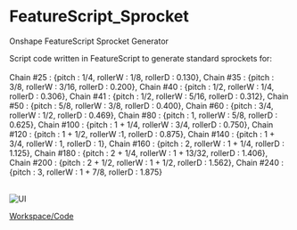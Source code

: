 # FeatureScript_Sprocket
Onshape FeatureScript Sprocket Generator

Script code written in FeatureScript to generate standard sprockets for: <br/> <br/>
  Chain #25 : {pitch : 1/4, rollerW : 1/8, rollerD : 0.130},
  Chain #35 : {pitch : 3/8, rollerW : 3/16, rollerD : 0.200},
  Chain #40 : {pitch : 1/2, rollerW : 1/4, rollerD : 0.306},
  Chain #41 : {pitch : 1/2, rollerW : 5/16, rollerD : 0.312},
  Chain #50 : {pitch : 5/8, rollerW : 3/8, rollerD : 0.400},
  Chain #60 : {pitch : 3/4, rollerW : 1/2, rollerD : 0.469},
  Chain #80 : {pitch : 1, rollerW : 5/8, rollerD : 0.625},
  Chain #100 : {pitch : 1 + 1/4, rollerW : 3/4, rollerD : 0.750},
  Chain #120 : {pitch : 1 + 1/2, rollerW :1, rollerD : 0.875},
  Chain #140 : {pitch : 1 + 3/4, rollerW : 1, rollerD : 1},
  Chain #160 : {pitch : 2, rollerW : 1 + 1/4, rollerD : 1.125},
  Chain #180 : {pitch : 2 + 1/4, rollerW : 1 + 13/32, rollerD : 1.406},
  Chain #200 : {pitch : 2 + 1/2, rollerW : 1 + 1/2, rollerD : 1.562},
  Chain #240 : {pitch : 3, rollerW : 1 + 7/8, rollerD : 1.875} <br/><br/>
  
![UI](https://i.imgur.com/hqE3lo4.png)
  
[Workspace/Code](https://cad.onshape.com/documents/c282eef0096883cedd4cdbfe/w/a69f3c3541000988c8afc1de/e/f694dd5f71b9b4aefb40f098)
